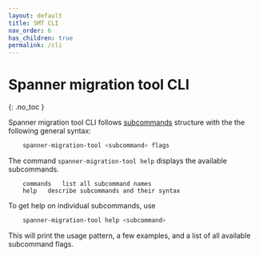 ```yaml
---
layout: default
title: SMT CLI
nav_order: 6
has_children: true
permalink: /cli
---
```


# Spanner migration tool CLI
{: .no_toc }

Spanner migration tool CLI follows [subcommands](https://github.com/google/subcommands)
structure with the the following general syntax:

```sh
    spanner-migration-tool <subcommand> flags
```

The command `spanner-migration-tool help` displays the available subcommands.

```text
    commands   list all subcommand names
    help   describe subcommands and their syntax
```

To get help on individual subcommands, use

```sh
    spanner-migration-tool help <subcommand>
```

This will print the usage pattern, a few examples, and a list of all available subcommand flags.
